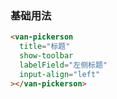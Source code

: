 ### 基础用法

```html
<van-pickerson
  title="标题"
  show-toolbar
  labelField="左侧标题"
  input-align="left"
></van-pickerson>
```
